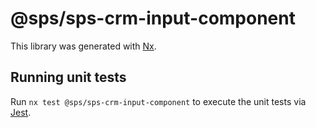 # @sps/sps-crm-input-component

This library was generated with [Nx](https://nx.dev).

## Running unit tests

Run `nx test @sps/sps-crm-input-component` to execute the unit tests via [Jest](https://jestjs.io).
